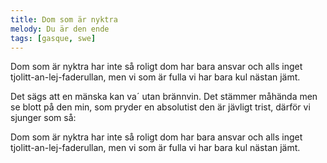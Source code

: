 ```yaml
---
title: Dom som är nyktra
melody: Du är den ende
tags: [gasque, swe]
---
```


Dom som är nyktra
har inte så roligt
dom har bara ansvar
och alls inget tjolitt-an-lej-faderullan,
men vi som är fulla
vi har bara kul nästan jämt.

Det sägs att en mänska
kan va´ utan brännvin.
Det stämmer måhända
men se blott på den min,
som pryder en absolutist
den är jävligt trist,
därför vi sjunger som så:

Dom som är nyktra
har inte så roligt
dom har bara ansvar
och alls inget tjolitt-an-lej-faderullan,
men vi som är fulla
vi har bara kul nästan jämt.
